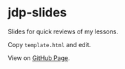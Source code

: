 # jdp-slides

Slides for quick reviews of my lessons.

Copy `template.html` and edit.

View on [GitHub Page](https://dpurge.github.io/jdp-slides/).
